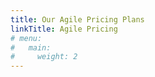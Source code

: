 ```yaml
---
title: Our Agile Pricing Plans
linkTitle: Agile Pricing
# menu:
#   main: 
#     weight: 2
---
```


